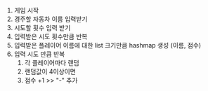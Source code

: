 1. 게임 시작
2. 경주할 자동차 이름 입력받기
3. 시도할 횟수 입력 받기
4. 입력받은 시도 횟수만큼 반복
5. 입력받은 플레이어 이름에 대한 list 크기만큼 hashmap 생성 (이름, 점수)
6. 입력 시도 만큼 반복
   1. 각 플레이어마다 랜덤
   2. 랜덤값이 4이상이면
   3. 점수 +1 >> "-" 추가